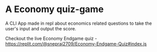 # A Economy quiz-game

A CLI App made in repl about economics related questions to take the user's input and output the score.

Checkout the live Economy Endgame quiz - https://replit.com/@snepraj2709/Economy-Endgame-Quiz#index.js
